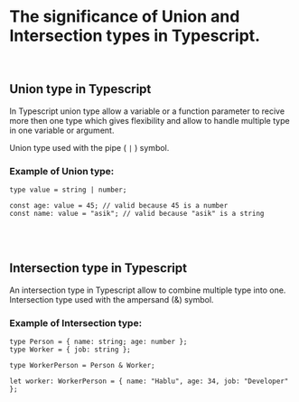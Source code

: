 # The significance of Union and Intersection types in Typescript.

</br>

## Union type in Typescript

In Typescript union type allow a variable or a function parameter to recive more then one type which gives flexibility and allow to handle multiple type in one variable or argument.

Union type used with the pipe ( `|` ) symbol.

### Example of Union type:

```tsx
type value = string | number;

const age: value = 45; // valid because 45 is a number
const name: value = "asik"; // valid because "asik" is a string
```

</br>
</br>

## Intersection type in Typescript

An intersection type in Typescript allow to combine multiple type into one. Intersection type used with the ampersand (&) symbol.

### Example of Intersection type:

```tsx
type Person = { name: string; age: number };
type Worker = { job: string };

type WorkerPerson = Person & Worker;

let worker: WorkerPerson = { name: "Hablu", age: 34, job: "Developer" };
```
